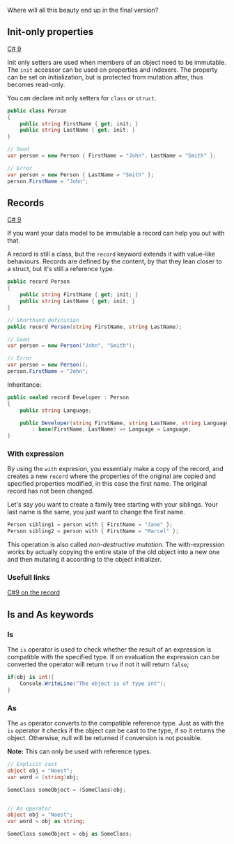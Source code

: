 Where will all this beauty end up in the final version?

## Init-only properties

[C# 9](#csharp9)

Init only setters are used when members of an object need to be immutable. The `init` accessor can be used on properties and indexers. The property can be set on initialization, but is protected from mutation after, thus becomes read-only.

You can declare init only setters for `class` or `struct`.

```csharp
public class Person
{
    public string FirstName { get; init; }
    public string LastName { get; init; }
}

// Good
var person = new Person { FirstName = "John", LastName = "Smith" };

// Error
var person = new Person { LastName = "Smith" };
person.FirstName = "John";
```

## Records

[C# 9](#csharp9)

If you want your data model to be immutable a record can help you out with that.

A record is still a class, but the `record` keyword extends it with value-like behaviours. Records are defined by the content, by that they lean closer to a struct, but it's still a reference type.

```csharp
public record Person
{
    public string FirstName { get; init; }
    public string LastName { get; init; }
}

// Shorthand definition
public record Person(string FirstName, string LastName);

// Good
var person = new Person("John", "Smith");

// Error
var person = new Person();
person.FirstName = "John";
```

Inheritance:

```csharp
public sealed record Developer : Person
{
    public string Language;

    public Developer(string FirstName, string LastName, string Language)
        : base(FirstName, LastName) => Language = Language;
}
```

### With expression

By using the `with` expresion, you essentialy make a copy of the record, and creates a new `record` where the properties of the original are copied and specified properties modified, in this case the first name. The original record has not been changed.

Let's say you want to create a family tree starting with your siblings. Your last name is the same, you just want to change the first name.

```csharp
Person sibling1 = person with { FirstName = "Jane" };
Person sibling2 = person with { FirstName = "Marcel" };
```

This operation is also called _non-destructive mutation_. The with-expression works by actually copying the entire state of the old object into a new one and then mutating it according to the object initializer.

### Usefull links

[C#9 on the record](https://devblogs.microsoft.com/dotnet/c-9-0-on-the-record/)

## Is and As keywords

### Is

The `is` operator is used to check whether the result of an expression is compatible with the specified type. If on evaluation the expression can be converted the operator will return `true` if not it will return `false`;

```csharp
if(obj is int){
    Console.WriteLine("The object is of type int");
}
```

### As

The `as` operator converts to the compatible reference type.
Just as with the `is` operator it checks if the object can be cast to the type, if so it returns the object. Otherwise, null will be returned if conversion is not possible.

**Note:** This can only be used with reference types.

```csharp
// Explicit cast
object obj = "Noest";
var word = (string)obj;

SomeClass someObject = (SomeClass)obj;


// As operator
object obj = "Noest";
var word = obj as string;

SomeClass someObject = obj as SomeClass;
```
